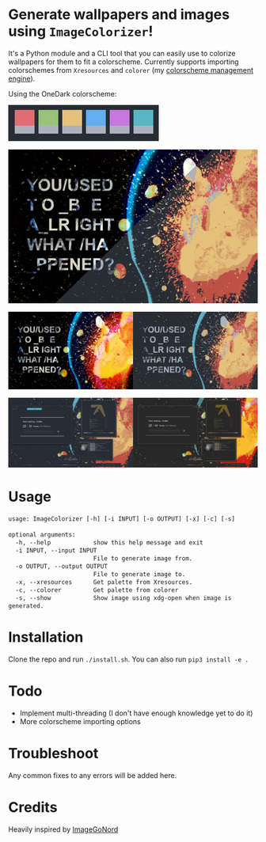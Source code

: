 # Generate wallpapers and images using `ImageColorizer`!

It's a Python module and a CLI tool that you can easily use to colorize wallpapers for them to fit a colorscheme.
Currently supports importing colorschemes from `Xresources` and `colorer` (my [colorscheme management engine](https://github.com/ngynLk/colorer)).

Using the OneDark colorscheme:

![Colorscheme](Demo/Onedark.png)

![Image](Demo/demo1.jpg)

![Image2](Demo/demo2.jpg)

![Image3](Demo/montage.png)

# Usage

```
usage: ImageColorizer [-h] [-i INPUT] [-o OUTPUT] [-x] [-c] [-s]

optional arguments:
  -h, --help            show this help message and exit
  -i INPUT, --input INPUT
                        File to generate image from.
  -o OUTPUT, --output OUTPUT
                        File to generate image to.
  -x, --xresources      Get palette from Xresources.
  -c, --colorer         Get palette from colorer
  -s, --show            Show image using xdg-open when image is generated.
```

# Installation

Clone the repo and run `./install.sh`. You can also run `pip3 install -e .`

# Todo

+ Implement multi-threading (I don't have enough knowledge yet to do it)
+ More colorscheme importing options

# Troubleshoot

Any common fixes to any errors will be added here.

# Credits

Heavily inspired by [ImageGoNord](https://github.com/Schrodinger-Hat/ImageGoNord-pip)
